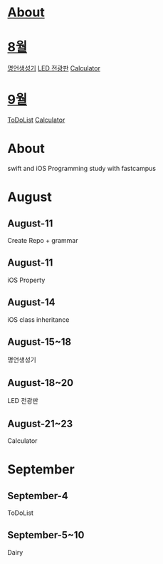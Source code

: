 # [About](#About)<br>
# [8월](#August)<br>
[명언생성기](##August-15~18)
[LED 전광판](##August-18~20)
[Calculator](##August-21~23)

# [9월](#September)<br>
[ToDoList](##September-4)
[Calculator](##September-5~10)

# About
swift and iOS Programming study with fastcampus

# August
## August-11
Create Repo + grammar
## August-11
iOS Property
## August-14
iOS class inheritance
## August-15~18
명언생성기
## August-18~20
LED 전광판
## August-21~23
Calculator

# September
## September-4
ToDoList
## September-5~10
Dairy
